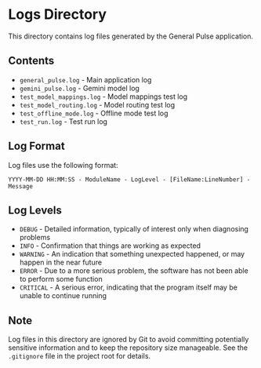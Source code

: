 # Logs Directory

This directory contains log files generated by the General Pulse application.

## Contents

- `general_pulse.log` - Main application log
- `gemini_pulse.log` - Gemini model log
- `test_model_mappings.log` - Model mappings test log
- `test_model_routing.log` - Model routing test log
- `test_offline_mode.log` - Offline mode test log
- `test_run.log` - Test run log

## Log Format

Log files use the following format:

```
YYYY-MM-DD HH:MM:SS - ModuleName - LogLevel - [FileName:LineNumber] - Message
```

## Log Levels

- `DEBUG` - Detailed information, typically of interest only when diagnosing problems
- `INFO` - Confirmation that things are working as expected
- `WARNING` - An indication that something unexpected happened, or may happen in the near future
- `ERROR` - Due to a more serious problem, the software has not been able to perform some function
- `CRITICAL` - A serious error, indicating that the program itself may be unable to continue running

## Note

Log files in this directory are ignored by Git to avoid committing potentially sensitive information and to keep the repository size manageable. See the `.gitignore` file in the project root for details.
